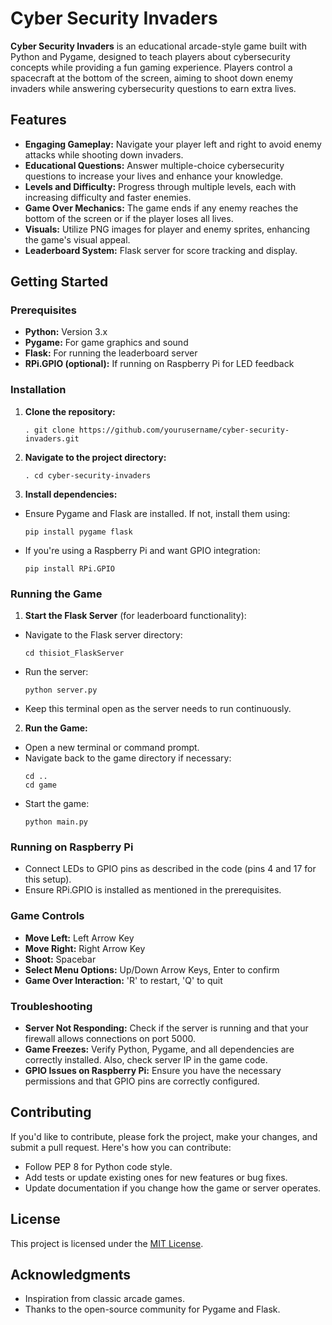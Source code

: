 # Cyber Security Invaders

**Cyber Security Invaders** is an educational arcade-style game built with Python and Pygame, designed to teach players about cybersecurity concepts while providing a fun gaming experience. Players control a spacecraft at the bottom of the screen, aiming to shoot down enemy invaders while answering cybersecurity questions to earn extra lives.

## Features

- **Engaging Gameplay:** Navigate your player left and right to avoid enemy attacks while shooting down invaders.
- **Educational Questions:** Answer multiple-choice cybersecurity questions to increase your lives and enhance your knowledge.
- **Levels and Difficulty:** Progress through multiple levels, each with increasing difficulty and faster enemies.
- **Game Over Mechanics:** The game ends if any enemy reaches the bottom of the screen or if the player loses all lives.
- **Visuals:** Utilize PNG images for player and enemy sprites, enhancing the game's visual appeal.
- **Leaderboard System:** Flask server for score tracking and display.

## Getting Started

### Prerequisites

- **Python:** Version 3.x
- **Pygame:** For game graphics and sound
- **Flask:** For running the leaderboard server
- **RPi.GPIO (optional):** If running on Raspberry Pi for LED feedback

### Installation

1. **Clone the repository:**
    ```
   . git clone https://github.com/yourusername/cyber-security-invaders.git
   ```
3. **Navigate to the project directory:**
   ```
   . cd cyber-security-invaders
   ```
4. **Install dependencies:**
- Ensure Pygame and Flask are installed. If not, install them using:
  ```
  pip install pygame flask
  ```
- If you're using a Raspberry Pi and want GPIO integration:
  ```
  pip install RPi.GPIO
  ```

### Running the Game

1. **Start the Flask Server** (for leaderboard functionality):
- Navigate to the Flask server directory:
  ```
  cd thisiot_FlaskServer
  ```
- Run the server:
  ```
  python server.py
  ```
- Keep this terminal open as the server needs to run continuously.

2. **Run the Game:**
- Open a new terminal or command prompt.
- Navigate back to the game directory if necessary:
  ```
  cd ..
  cd game
  ```
- Start the game:
  ```
  python main.py
  ```

### Running on Raspberry Pi

- Connect LEDs to GPIO pins as described in the code (pins 4 and 17 for this setup).
- Ensure RPi.GPIO is installed as mentioned in the prerequisites.

### Game Controls

- **Move Left:** Left Arrow Key
- **Move Right:** Right Arrow Key
- **Shoot:** Spacebar
- **Select Menu Options:** Up/Down Arrow Keys, Enter to confirm
- **Game Over Interaction:** 'R' to restart, 'Q' to quit

### Troubleshooting

- **Server Not Responding:** Check if the server is running and that your firewall allows connections on port 5000.
- **Game Freezes:** Verify Python, Pygame, and all dependencies are correctly installed. Also, check server IP in the game code.
- **GPIO Issues on Raspberry Pi:** Ensure you have the necessary permissions and that GPIO pins are correctly configured.

## Contributing

If you'd like to contribute, please fork the project, make your changes, and submit a pull request. Here's how you can contribute:

- Follow PEP 8 for Python code style.
- Add tests or update existing ones for new features or bug fixes.
- Update documentation if you change how the game or server operates.

## License

This project is licensed under the [MIT License](LICENSE).

## Acknowledgments

- Inspiration from classic arcade games.
- Thanks to the open-source community for Pygame and Flask.
